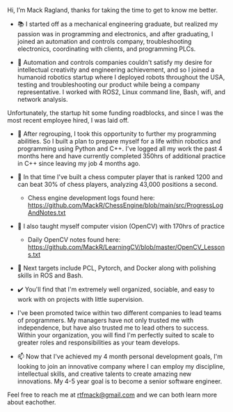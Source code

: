 Hi, I’m Mack Ragland, thanks for taking the time to get to know me better. 

- 📚 I started off as a mechanical engineering graduate, but realized my passion was in programming and electronics, and after graduating, I joined an automation and controls company, troubleshooting electronics, coordinating with clients, and programming PLCs.

- 🦾 Automation and controls companies couldn't satisfy my desire for intellectual creativity and engineering achievement, and so I joined a humanoid robotics startup where I deployed robots throughout the USA, testing and troubleshooting our product while being a company representative. I worked with ROS2, Linux command line, Bash, wifi, and network analysis.

Unfortunately, the startup hit some funding roadblocks, and since I was the most recent employee hired, I was laid off.

- 👀 After regrouping, I took this opportunity to further my programming abilities. So I built a plan to prepare myself for a life within robotics and programming using Python and C++. I've logged all my work the past 4 months here and have currently completed 350hrs of additional practice in C++ since leaving my job 4 months ago. 

- 🌱 In that time I've built a chess computer player that is ranked 1200 and can beat 30% of chess players, analyzing 43,000 positions a second. 
  -  Chess engine development logs found here: https://github.com/MackR/ChessEngine/blob/main/src/ProgressLogAndNotes.txt
- 🌱 I also taught myself computer vision (OpenCV) with 170hrs of practice
  - Daily OpenCV notes found here: https://github.com/MackR/LearningCV/blob/master/OpenCV_Lessons.txt

- 🎯 Next targets include PCL, Pytorch, and Docker along with polishing skills in ROS and Bash.

- ✔️ You'll find that I'm extremely well organized, sociable, and easy to work with on projects with little supervision. 

- I've been promoted twice within two different companies to lead teams of programmers. My managers have not only trusted me with independence, but have also trusted me to lead others to success. Within your organization, you will find I'm perfectly suited to scale to greater roles and responsibilities as your team develops. 

- 📫 Now that I've achieved my 4 month personal development goals, I'm looking to join an innovative company where I can employ my discipline, intellectual skills, and creative talents to create amazing new innovations. My 4-5 year goal is to become a senior software engineer.

Feel free to reach me at rtfmack@gmail.com and we can both learn more about eachother. 


<!---
MackR/MackR is a ✨ special ✨ repository because its `README.md` (this file) appears on your GitHub profile.
You can click the Preview link to take a look at your changes.
--->

